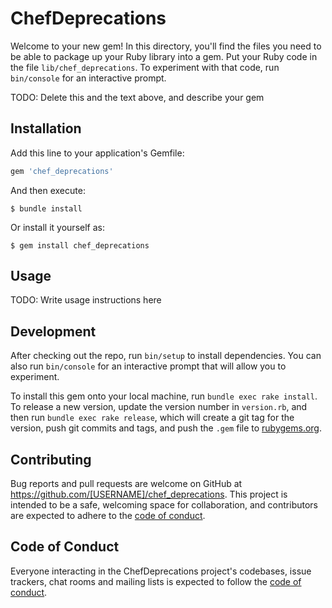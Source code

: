 # ChefDeprecations

Welcome to your new gem! In this directory, you'll find the files you need to be able to package up your Ruby library into a gem. Put your Ruby code in the file `lib/chef_deprecations`. To experiment with that code, run `bin/console` for an interactive prompt.

TODO: Delete this and the text above, and describe your gem

## Installation

Add this line to your application's Gemfile:

```ruby
gem 'chef_deprecations'
```

And then execute:

    $ bundle install

Or install it yourself as:

    $ gem install chef_deprecations

## Usage

TODO: Write usage instructions here

## Development

After checking out the repo, run `bin/setup` to install dependencies. You can also run `bin/console` for an interactive prompt that will allow you to experiment.

To install this gem onto your local machine, run `bundle exec rake install`. To release a new version, update the version number in `version.rb`, and then run `bundle exec rake release`, which will create a git tag for the version, push git commits and tags, and push the `.gem` file to [rubygems.org](https://rubygems.org).

## Contributing

Bug reports and pull requests are welcome on GitHub at https://github.com/[USERNAME]/chef_deprecations. This project is intended to be a safe, welcoming space for collaboration, and contributors are expected to adhere to the [code of conduct](https://github.com/[USERNAME]/chef_deprecations/blob/master/CODE_OF_CONDUCT.md).


## Code of Conduct

Everyone interacting in the ChefDeprecations project's codebases, issue trackers, chat rooms and mailing lists is expected to follow the [code of conduct](https://github.com/[USERNAME]/chef_deprecations/blob/master/CODE_OF_CONDUCT.md).
